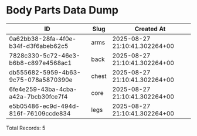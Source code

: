 # Body Parts Data Dump

| ID | Slug | Created At |
|---|---|---|
| 0a62bb38-28fa-4f0e-b34f-d3f6abeb62c5 | arms | 2025-08-27 21:10:41.302264+00 |
| 7828c330-5c72-46e3-b6b8-c897e4568ac1 | back | 2025-08-27 21:10:41.302264+00 |
| db555682-5959-4b63-9c75-078a5870390e | chest | 2025-08-27 21:10:41.302264+00 |
| 6fe4e259-43ba-4cba-a42a-7bcb30fce7f4 | core | 2025-08-27 21:10:41.302264+00 |
| e5b05486-ec9d-494d-816f-76109ccde834 | legs | 2025-08-27 21:10:41.302264+00 |

Total Records: 5